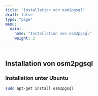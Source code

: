 ```yaml
---
title: "Installation von osm2pgsql"
draft: false
type: "page"
menu: 
  main:
    name: "Installation von osm2pgsql"
    weight: 2
    
---
```


## Installation von osm2pgsql

### Installation unter Ubuntu

```bash
sudo apt-get install osm2pgsql
```

